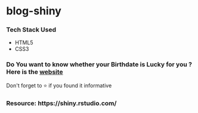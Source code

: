 # blog-shiny

<h3>Tech Stack Used</h3>
 <ul>
 <li>HTML5</li>
 <li>CSS3</li>
 </ul>
 
<h3>Do You want to know whether your Birthdate is Lucky for you ? Here is the <a href="https://is-your-birthdate-special.netlify.app/">website</a></h3>
<p>Don't forget to ⭐ if you found it informative</p>
<h3>Resource: https://shiny.rstudio.com/ </h3>

